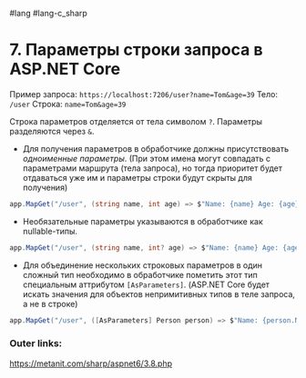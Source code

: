 #lang #lang-c_sharp 

# 7. Параметры строки запроса в ASP.NET Core

Пример запроса: `https://localhost:7206/user?name=Tom&age=39`
Тело: `/user`
Строка: `name=Tom&age=39`

 Строка параметров отделяется от тела символом `?`. Параметры разделяются через `&`.

- Для получения параметров в обработчике должны присутствовать *одноименные параметры*. (При этом имена могут совпадать с параметрами маршрута (тела запроса), но тогда приоритет будет отдаваться уже им и параметры строки будут скрыты для получения)

```csharp
app.MapGet("/user", (string name, int age) => $"Name: {name} Age: {age}");
```

- Необязательные параметры указываются в обработчике как nullable-типы.
```csharp
app.MapGet("/user", (string name, int? age) => $"Name: {name} Age: {age??0}");
```

- Для объединение нескольких строковых параметров в один сложный тип необходимо в обработчике пометить этот тип специальным аттрибутом `[AsParameters]`. (ASP.NET Core будет искать значения для объектов непримитивных типов в теле запроса, а не в строке)

```csharp
app.MapGet("/user", ([AsParameters] Person person) => $"Name: {person.Name} Age: {person.Age}");
```

### Outer links:
https://metanit.com/sharp/aspnet6/3.8.php